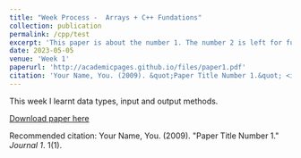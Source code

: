 ```yaml
---
title: "Week Process -  Arrays + C++ Fundations"
collection: publication
permalink: /cpp/test
excerpt: 'This paper is about the number 1. The number 2 is left for future work.'
date: 2023-05-05
venue: 'Week 1'
paperurl: 'http://academicpages.github.io/files/paper1.pdf'
citation: 'Your Name, You. (2009). &quot;Paper Title Number 1.&quot; <i>Journal 1</i>. 1(1).'
---
```

This week I learnt data types, input and output methods.

[Download paper here](http://academicpages.github.io/files/paper1.pdf)

Recommended citation: Your Name, You. (2009). "Paper Title Number 1." <i>Journal 1</i>. 1(1).
